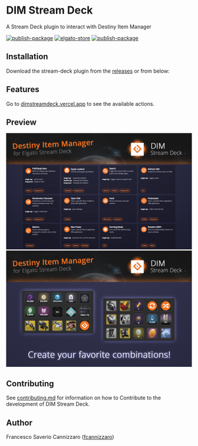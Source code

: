 # DIM Stream Deck

A Stream Deck plugin to interact with Destiny Item Manager

[![publish-package](https://github.com/dim-stream-deck/com.dim.streamdeck/actions/workflows/publish-package.yaml/badge.svg)](https://github.com/dim-stream-deck/com.dim.streamdeck/actions/workflows/publish-package.yaml)
[![elgato-store](https://img.shields.io/badge/dynamic/json?logo=elgato&label=elgato&query=%24.plugins%5B%3F%28%40.identifier%3D%3D%22com.dim.streamdeck%22%29%5D.downloads&suffix=%20downloads&url=https%3A%2F%2Fappstore.elgato.com%2FstreamDeckPlugin%2Fcatalog.json)](https://apps.elgato.com/plugins/com.dim.streamdeck)
[![publish-package](https://img.shields.io/github/v/release/dim-stream-deck/com.dim.streamdeck?label=plugin&logo=github)](https://github.com/dim-stream-deck/com.dim.streamdeck/releases/latest)

## Installation

Download the stream-deck plugin from
the [releases](https://github.com/dim-stream-deck/com.dim.streamdeck/releases/latest)
or from below:

## Features

Go to [dimstreamdeck.vercel.app](https://dimstreamdeck.vercel.app) to see the available actions.

## Preview

![actions1](https://github.com/dim-stream-deck/com.dim.streamdeck/blob/main/plugin/com.dim.streamdeck.sdPlugin/previews/1-preview.png?raw=true)
![actions2](https://github.com/dim-stream-deck/com.dim.streamdeck/blob/main/plugin/com.dim.streamdeck.sdPlugin/previews/2-preview.png?raw=true)

## Contributing

See [contributing.md](https://github.com/DIM-Stream-Deck/com.dim.streamdeck/blob/main/CONTRIBUTING.md) for information on how to Contribute to the development of DIM Stream Deck.

## Author

Francesco Saverio Cannizzaro ([fcannizzaro](https://github.com/fcannizzaro))
